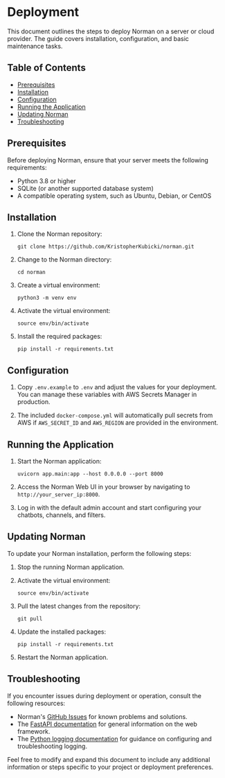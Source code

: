 # Deployment

This document outlines the steps to deploy Norman on a server or cloud provider. The guide covers installation, configuration, and basic maintenance tasks.

## Table of Contents

- [Prerequisites](#prerequisites)
- [Installation](#installation)
- [Configuration](#configuration)
- [Running the Application](#running-the-application)
- [Updating Norman](#updating-norman)
- [Troubleshooting](#troubleshooting)

## Prerequisites

Before deploying Norman, ensure that your server meets the following requirements:

- Python 3.8 or higher
- SQLite (or another supported database system)
- A compatible operating system, such as Ubuntu, Debian, or CentOS

## Installation

1. Clone the Norman repository:

   ```
   git clone https://github.com/KristopherKubicki/norman.git
   ```

2. Change to the Norman directory:

   ```
   cd norman
   ```

3. Create a virtual environment:

   ```
   python3 -m venv env
   ```

4. Activate the virtual environment:

   ```
   source env/bin/activate
   ```

5. Install the required packages:

   ```
   pip install -r requirements.txt
   ```

## Configuration

1. Copy `.env.example` to `.env` and adjust the values for your deployment.
   You can manage these variables with AWS Secrets Manager in production.

2. The included `docker-compose.yml` will automatically pull secrets from AWS if
   `AWS_SECRET_ID` and `AWS_REGION` are provided in the environment.

## Running the Application

1. Start the Norman application:

   ```
   uvicorn app.main:app --host 0.0.0.0 --port 8000
   ```

2. Access the Norman Web UI in your browser by navigating to `http://your_server_ip:8000`.

3. Log in with the default admin account and start configuring your chatbots, channels, and filters.

## Updating Norman

To update your Norman installation, perform the following steps:

1. Stop the running Norman application.

2. Activate the virtual environment:

   ```
   source env/bin/activate
   ```

3. Pull the latest changes from the repository:

   ```
   git pull
   ```

4. Update the installed packages:

   ```
   pip install -r requirements.txt
   ```

5. Restart the Norman application.

## Troubleshooting

If you encounter issues during deployment or operation, consult the following resources:

- Norman's [GitHub Issues](https://github.com/KristopherKubicki/norman/issues) for known problems and solutions.
- The [FastAPI documentation](https://fastapi.tiangolo.com/) for general information on the web framework.
- The [Python logging documentation](https://docs.python.org/3/library/logging.html) for guidance on configuring and troubleshooting logging.

Feel free to modify and expand this document to include any additional information or steps specific to your project or deployment preferences.
